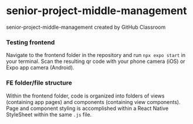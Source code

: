 # senior-project-middle-management
senior-project-middle-management created by GitHub Classroom

### Testing frontend
Navigate to the frontend folder in the repository and run `npx expo start` in your terminal. Scan the resulting qr code with your phone camera (iOS) or Expo app camera (Android).

### FE folder/file structure
Within the frontend folder, code is organized into folders of views (containing app pages) and components (containing view components). Page and component styling is accomplished within a React Native StyleSheet within the same `.js` file.
